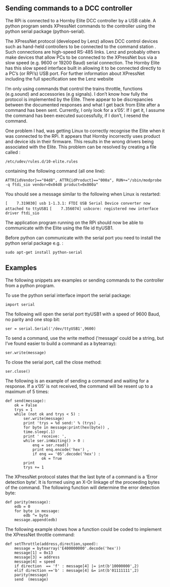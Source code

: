 ## Sending commands to a DCC controller

The RPi is connected to a Hornby Elite DCC controller by a USB cable. A python program sends XPressNet commands to the controller using the python serial package (python-serial).

The XPressNet protocol (developed by Lenz) allows DCC control devices such as hand-held controllers to be connected to the command station . Such connections are high-speed RS-485 links. Lenz and probably others make devices that allow PCs to be connected to the XPressNet bus via a slow speed (e.g. 9600 or 19200 Baud) serial connection. The Hornby Elite has this slow speed interface built in allowing it to be connected directly to a PC’s (or RPi’s) USB port. For further information about XPressNet including the full specification see the Lenz website

I’m only using commands that control the trains throttle, functions (e.g.sound) and accessories (e.g signals). I don’t know how fully the protocol is implemented by the Elite. There appear to be discrepancies between the documented responses and what I get back from Elite after a command has been sent. Currently, I only look for a x’05‘. If I get it, I assume the command has been executed successfully, if I don’t, I resend the command.

One problem I had, was getting Linux to correctly recognise the Elite when it was connected to the RPi. It appears that Hornby incorrectly uses product and device ids in their firmware. This results in the wrong drivers being associated with the Elite. This problem can be resolved by creating a file called :

`/etc/udev/rules.d/10-elite.rules`

containing the following command (all one line):

`ATTR{idVendor}=="04d8", ATTR{idProduct}=="000a", RUN+="/sbin/modprobe -q ftdi_sio vendor=0x04d8 product=0x000a"`

You should see a message similar to the following when Linux is restarted:

`[    7.319030] usb 1-1.3.1: FTDI USB Serial Device converter now attached to ttyUSB1`
`[    7.356074] usbcore: registered new interface driver ftdi_sio`

The application program running on the RPi should now be able to communicate with the Elite using the file id ttyUSB1.

Before python can communicate with the serial port you need to install the python serial package e.g. :

`sudo apt-get install python-serial`

## Examples

The following snippets are examples or sending commands to the controller from a python program.

To use the python serial interface import the serial package:

`import serial`

The following will open the serial port ttyUSB1 with a speed of 9600 Baud, no parity and one stop bit:

`ser = serial.Serial('/dev/ttyUSB1',9600)`

To send a command, use the write method (‘message‘ could be a string, but I’ve found easier to build a command as a bytearray):

`ser.write(message)`

To close the serial port, call the close method:

`ser.close()`

The following is an example of sending a command and waiting for a response. If a x’05’ is not received, the command will be resent up to a maximum of 5 times:

```
def send(message):
    ok = False
    trys = 1
    while (not ok and trys < 5) :
        ser.write(message)
        print 'trys = %d send:' % (trys) ,
        for byte in message:print(hex(byte)) ,
        time.sleep(.1)
        print ' receive: ',
        while ser.inWaiting() > 0 :
            enq = ser.read()
            print enq.encode('hex') ,
            if enq == '05'.decode('hex') :
                ok = True
        print
        trys += 1
```

The XPressNet protocol states that the last byte of a command is a ‘Error detection byte’. It is formed using an X-Or linkage of the proceeding bytes of the command. The following function will determine the error detection byte:

```
def parity(message):
    edb = 0
    for byte in message:
        edb ^= byte
    message.append(edb)
```

The following example shows how a function could be coded to implement the XPressNet throttle command:

```
def setThrottle(address,direction,speed):
    message = bytearray('E400000000'.decode('hex'))
    message[1] = 0x13
    message[3] = address
    message[4] = speed
    if direction  == 'f' : message[4] |= int(b'10000000',2)
    elif direction =='b' : message[4] &= int(b'01111111',2)
    parity(message)
    send  (message)
```